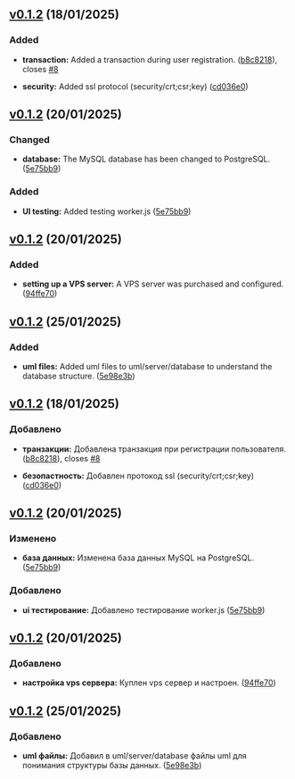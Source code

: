 ## [v0.1.2](https://github.com/Artymiik/flicksfi/commit/b8c821843b638d81c8fb7dae042280dbf7372a3a) (18/01/2025)

### Added

- **transaction:** Added a transaction during user registration. ([b8c8218](https://github.com/Artymiik/flicksfi/commit/b8c821843b638d81c8fb7dae042280dbf7372a3a)), closes [#8](https://github.com/Artymiik/flicksfi/issues/8)

- **security:** Added ssl protocol (security/crt;csr;key) ([cd036e0](https://github.com/Artymiik/flicksfi/commit/cd036e09dfdc0e17c90c660bed3cc8ae80856fec))

## [v0.1.2](https://github.com/Artymiik/flicksfi/commit/5e75bb95fc105b732f85df0a463d746712955008) (20/01/2025)

### Changed

- **database:** The MySQL database has been changed to PostgreSQL. ([5e75bb9](https://github.com/Artymiik/flicksfi/commit/5e75bb95fc105b732f85df0a463d746712955008))

### Added

- **UI testing:** Added testing worker.js ([5e75bb9](https://github.com/Artymiik/flicksfi/commit/cd036e09dfdc0e17c90c660bed3cc8ae80856fec))

## [v0.1.2](https://github.com/Artymiik/flicksfi/commit/94ffe70e78b4a2812912fb727104239e8b75349c) (20/01/2025)

### Added

- **setting up a VPS server:** A VPS server was purchased and configured. ([94ffe70](https://github.com/Artymiik/flicksfi/commit/94ffe70e78b4a2812912fb727104239e8b75349c))

## [v0.1.2](https://github.com/Artymiik/flicksfi/commit/5e98e3b675936bf01cbe345c0c9151acb8da5057) (25/01/2025)

### Added

- **uml files:** Added uml files to uml/server/database to understand the database structure. ([5e98e3b](https://github.com/Artymiik/flicksfi/commit/5e98e3b675936bf01cbe345c0c9151acb8da5057))

## [v0.1.2](https://github.com/Artymiik/flicksfi/commit/b8c821843b638d81c8fb7dae042280dbf7372a3a) (18/01/2025)

### Добавлено

- **транзакции:** Добавлена транзакция при регистрации пользователя. ([b8c8218](https://github.com/Artymiik/flicksfi/commit/b8c821843b638d81c8fb7dae042280dbf7372a3a)), closes [#8](https://github.com/Artymiik/flicksfi/issues/8)

- **безопастность:** Добавлен протокод ssl (security/crt;csr;key) ([cd036e0](https://github.com/Artymiik/flicksfi/commit/cd036e09dfdc0e17c90c660bed3cc8ae80856fec))

## [v0.1.2](https://github.com/Artymiik/flicksfi/commit/5e75bb95fc105b732f85df0a463d746712955008) (20/01/2025)

### Изменено

- **база данных:** Изменена база данных MySQL на PostgreSQL. ([5e75bb9](https://github.com/Artymiik/flicksfi/commit/5e75bb95fc105b732f85df0a463d746712955008))

### Добавлено

- **ui тестирование:** Добавлено тестирование worker.js ([5e75bb9](https://github.com/Artymiik/flicksfi/commit/5e75bb95fc105b732f85df0a463d746712955008))

## [v0.1.2](https://github.com/Artymiik/flicksfi/commit/94ffe70e78b4a2812912fb727104239e8b75349c) (20/01/2025)

### Добавлено

- **настройка vps сервера:** Куплен vps сервер и настроен. ([94ffe70](https://github.com/Artymiik/flicksfi/commit/94ffe70e78b4a2812912fb727104239e8b75349c))

## [v0.1.2](https://github.com/Artymiik/flicksfi/commit/5e98e3b675936bf01cbe345c0c9151acb8da5057) (25/01/2025)

### Добавлено

- **uml файлы:** Добавил в uml/server/database файлы uml для понимания структуры базы данных. ([5e98e3b](https://github.com/Artymiik/flicksfi/commit/5e98e3b675936bf01cbe345c0c9151acb8da5057))
